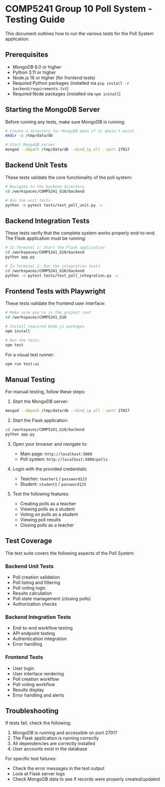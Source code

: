 # COMP5241 Group 10 Poll System - Testing Guide

This document outlines how to run the various tests for the Poll System application.

## Prerequisites

- MongoDB 6.0 or higher
- Python 3.11 or higher
- Node.js 16 or higher (for frontend tests)
- Required Python packages (installed via `pip install -r backend/requirements.txt`)
- Required Node packages (installed via `npm install`)

## Starting the MongoDB Server

Before running any tests, make sure MongoDB is running:

```bash
# Create a directory for MongoDB data if it doesn't exist
mkdir -p /tmp/data/db

# Start MongoDB server
mongod --dbpath /tmp/data/db --bind_ip_all --port 27017
```

## Backend Unit Tests

These tests validate the core functionality of the poll system:

```bash
# Navigate to the backend directory
cd /workspaces/COMP5241_G10/backend

# Run the unit tests
python -m pytest tests/test_poll_unit.py -v
```

## Backend Integration Tests

These tests verify that the complete system works properly end-to-end. The Flask application must be running:

```bash
# In Terminal 1: Start the Flask application
cd /workspaces/COMP5241_G10/backend
python app.py

# In Terminal 2: Run the integration tests
cd /workspaces/COMP5241_G10/backend
python -m pytest tests/test_poll_integration.py -v
```

## Frontend Tests with Playwright

These tests validate the frontend user interface:

```bash
# Make sure you're in the project root
cd /workspaces/COMP5241_G10

# Install required Node.js packages
npm install

# Run the tests
npm test
```

For a visual test runner:

```bash
npm run test:ui
```

## Manual Testing

For manual testing, follow these steps:

1. Start the MongoDB server:
```bash
mongod --dbpath /tmp/data/db --bind_ip_all --port 27017
```

2. Start the Flask application:
```bash
cd /workspaces/COMP5241_G10/backend
python app.py
```

3. Open your browser and navigate to:
   - Main page: `http://localhost:5000`
   - Poll system: `http://localhost:5000/polls`

4. Login with the provided credentials:
   - Teacher: `teacher1` / `password123`
   - Student: `student1` / `password123`

5. Test the following features:
   - Creating polls as a teacher
   - Viewing polls as a student
   - Voting on polls as a student
   - Viewing poll results
   - Closing polls as a teacher

## Test Coverage

The test suite covers the following aspects of the Poll System:

### Backend Unit Tests
- Poll creation validation
- Poll listing and filtering
- Poll voting logic
- Results calculation
- Poll state management (closing polls)
- Authorization checks

### Backend Integration Tests
- End-to-end workflow testing
- API endpoint testing
- Authentication integration
- Error handling

### Frontend Tests
- User login
- User interface rendering
- Poll creation workflow
- Poll voting workflow
- Results display
- Error handling and alerts

## Troubleshooting

If tests fail, check the following:

1. MongoDB is running and accessible on port 27017
2. The Flask application is running correctly
3. All dependencies are correctly installed
4. User accounts exist in the database

For specific test failures:
- Check the error messages in the test output
- Look at Flask server logs
- Check MongoDB data to see if records were properly created/updated